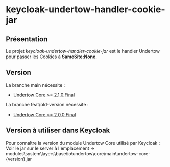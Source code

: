 # keycloak-undertow-handler-cookie-jar

## Présentation
Le projet *keycloak-undertow-handler-cookie-jar* est le handler Undertow pour passer les Cookies à **SameSite:None**.

## Version

La branche main nécessite :
- [Undertow Core >= 2.1.0.Final](https://mvnrepository.com/artifact/io.undertow/undertow-core/2.1.0.Final)

La branche feat/old-version nécessite :
- [Undertow Core >= 2.0.0.Final](https://mvnrepository.com/artifact/io.undertow/undertow-core/2.0.0.Final)

## Version à utiliser dans Keycloak
Pour connaître la version du module Undertow Core utilisé par Keycloak :
Voir le jar sur le server à l'emplacement => modules\system\layers\base\io\undertow\core\main\undertow-core-{version}.jar